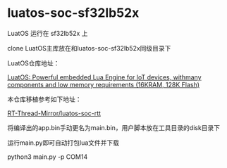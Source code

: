 # luatos-soc-sf32lb52x

LuatOS 运行在 sf32lb52x 上


clone LuatOS主库放在和luatos-soc-sf32lb52x同级目录下

LuatOS仓库地址：

[LuatOS: Powerful embedded Lua Engine for loT devices, withmany components and low memory requirements (16KRAM, 128K Flash)](https://gitee.com/openLuat/LuatOS)

本仓库移植参考如下地址：

[RT-Thread-Mirror/luatos-soc-rtt](https://gitee.com/RT-Thread-Mirror/luatos-soc-rtt)


将编译出的app.bin手动更名为main.bin，用户脚本放在工具目录的disk目录下

运行main.py即可自动打包lua文件并下载

python3 main.py -p COM14
